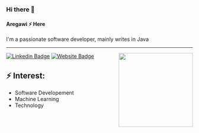 ### Hi there 👋

#### Aregawi ⚡ Here

I'm a passionate software developer, mainly writes in Java


<hr/>
<img align='right' src='https://media.giphy.com/media/bcKmIWkUMCjVm/giphy.gif' width='200"'>

[![Linkedin Badge](https://img.shields.io/badge/-JayrajRoshan-blue?style=flat-square&logo=Linkedin&logoColor=white&link=https://www.linkedin.com/in/aregawi-halefom/)](https://www.linkedin.com/in/aregawi-halefom/)
[![Website Badge](https://img.shields.io/badge/-jayraj.co.in-e34f26?style=flat-square&logo=HTML5&logoColor=white&link=https://aregawihalefom.com/)](https://aregawihalefom.com/)
## ⚡ Interest:
- Software Developement
- Machine Learning
- Technology


<!--
**aregawihalefom/aregawihalefom** is a ✨ _special_ ✨ repository because its `README.md` (this file) appears on your GitHub profile.

Here are some ideas to get you started:

- 🔭 I’m currently working on ...
- 🌱 I’m currently learning ...
- 👯 I’m looking to collaborate on ...
- 🤔 I’m looking for help with ...
- 💬 Ask me about ...
- 📫 How to reach me: ...
- 😄 Pronouns: ...
- ⚡ Fun fact: ...
-->
